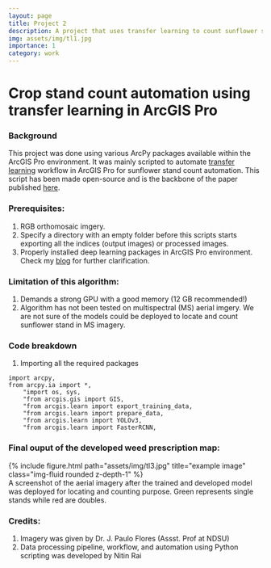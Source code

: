 ```yaml
---
layout: page
title: Project 2
description: A project that uses transfer learning to count sunflower stands in drone-acquired imagery
img: assets/img/tl1.jpg
importance: 1
category: work
---
```


# Crop stand count automation using transfer learning in ArcGIS Pro

### Background

This project was done using various ArcPy packages available within the ArcGIS Pro environment. It was mainly scripted to automate [transfer learning](https://pro.arcgis.com/en/pro-app/latest/tool-reference/image-analyst/train-deep-learning-model.htm) workflow in ArcGIS Pro for sunflower stand count automation. This script has been made open-source and is the backbone of the paper published [here](https://elibrary.asabe.org/abstract.asp?aid=52515). 

### Prerequisites:

1. RGB orthomosaic imgery.
2. Specify a directory with an empty folder before this scripts starts exporting all the indices (output images) or processed images.
3. Properly installed deep learning packages in ArcGIS Pro environment. Check my [blog](https://nitin-dominic.github.io/NR/blog/2020/ArcGISPro/) for further clarification.

### Limitation of this algorithm:

1. Demands a strong GPU with a good memory (12 GB recommended!)
2. Algorithm has not been tested on multispectral (MS) aerial imgery. We are not sure of the models could be deployed to locate and count sunflower stand in MS imagery. 

### Code breakdown
1. Importing all the required packages
```
import arcpy,
from arcpy.ia import *,
    "import os, sys,
    "from arcgis.gis import GIS,
    "from arcgis.learn import export_training_data,
    "from arcgis.learn import prepare_data,
    "from arcgis.learn import YOLOv3,
    "from arcgis.learn import FasterRCNN,
```

### Final ouput of the developed weed prescription map: 

<div class="row">
    <div class="col-sm mt-3 mt-md-0">
        {% include figure.html path="assets/img/tl3.jpg" title="example image" class="img-fluid rounded z-depth-1" %}
    </div>
</div>
<div class="caption">
    A screenshot of the aerial imagery after the trained and developed model was deployed for locating and counting purpose. Green represents single stands while red are doubles.
</div>

### Credits:

1. Imagery was given by Dr. J. Paulo Flores (Assst. Prof at NDSU)
2. Data processing pipeline, workflow, and automation using Python scripting was developed by Nitin Rai
